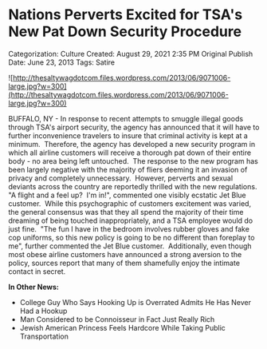 # Nations Perverts Excited for TSA's New Pat Down Security Procedure

Categorization: Culture
Created: August 29, 2021 2:35 PM
Original Publish Date: June 23, 2013
Tags: Satire

![http://thesaltywagdotcom.files.wordpress.com/2013/06/9071006-large.jpg?w=300](http://thesaltywagdotcom.files.wordpress.com/2013/06/9071006-large.jpg?w=300)

BUFFALO, NY - In response to recent attempts to smuggle illegal goods through TSA's airport security, the agency has announced that it will have to further inconvenience travelers to insure that criminal activity is kept at a minimum.  Therefore, the agency has developed a new security program in which all airline customers will receive a thorough pat down of their entire body - no area being left untouched.  The response to the new program has been largely negative with the majority of fliers deeming it an invasion of privacy and completely unnecessary.  However, perverts and sexual deviants across the country are reportedly thrilled with the new regulations.  "A flight and a feel up?  I'm in!", commented one visibly ecstatic Jet Blue customer.  While this psychographic of customers excitement was varied, the general consensus was that they all spend the majority of their time dreaming of being touched inappropriately, and a TSA employee would do just fine.  "The fun I have in the bedroom involves rubber gloves and fake cop uniforms, so this new policy is going to be no different than foreplay to me", further commented the Jet Blue customer.  Additionally, even though most obese airline customers have announced a strong aversion to the policy, sources report that many of them shamefully enjoy the intimate contact in secret.

**In Other News:**

- College Guy Who Says Hooking Up is Overrated Admits He Has Never Had a Hookup
- Man Considered to be Connoisseur in Fact Just Really Rich
- Jewish American Princess Feels Hardcore While Taking Public Transportation